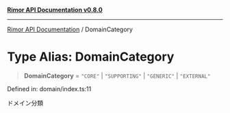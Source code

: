 [**Rimor API Documentation v0.8.0**](../README.md)

***

[Rimor API Documentation](../globals.md) / DomainCategory

# Type Alias: DomainCategory

> **DomainCategory** = `"CORE"` \| `"SUPPORTING"` \| `"GENERIC"` \| `"EXTERNAL"`

Defined in: domain/index.ts:11

ドメイン分類
